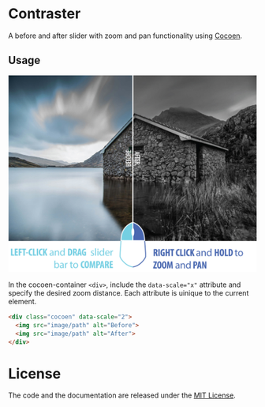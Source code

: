 # Contraster
A before and after slider with zoom and pan functionality using [Cocoen](https://github.com/koenoe/cocoen).

## Usage
![](images/how_to_details.jpg)

In the cocoen-container ```<div>```, include the ```data-scale="x"``` attribute and specify the desired zoom distance. Each attribute is uinique to the current element.
```html
<div class="cocoen" data-scale="2">
  <img src="image/path" alt="Before">
  <img src="image/path" alt="After">
</div>
```
# License
The code and the documentation are released under the [MIT License](LICENSE).
